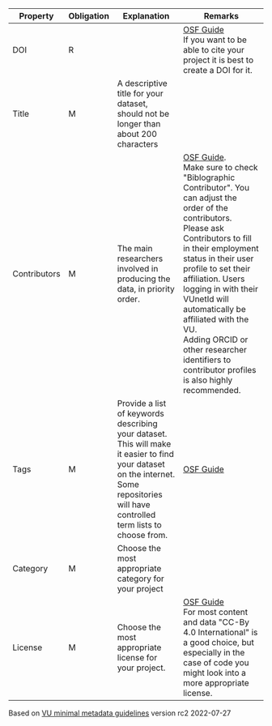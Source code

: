 | **Property** | **Obligation** | **Explanation**                                       | **Remarks**                                              |
| --- | --- |---| --- |
| DOI | R | |  [OSF Guide](https://help.osf.io/hc/en-us/articles/360019931013-Create-DOIs)<br>If you want to be able to cite your project it is best to create a DOI for it. 
| Title | M | A descriptive title for your dataset, should not be longer than about 200 characters |
| Contributors | M | The main researchers involved in producing the data, in priority order. |  [OSF Guide](https://help.osf.io/hc/en-us/articles/360019930193-Add-Contributors-to-Projects-and-Components).<br>Make sure to check "Biblographic Contributor". You can adjust the order of the contributors.<br>Please ask Contributors to fill in their employment status in their user profile to set their affiliation. Users logging in with their VUnetId will automatically be affiliated with the VU.<br>Adding ORCID or other researcher identifiers to contributor profiles is also highly recommended.
| Tags | M | Provide a list of keywords describing your dataset. This will make it easier to find your dataset on the internet.<br>Some repositories will have controlled term lists to choose from. | [OSF Guide](https://help.osf.io/hc/en-us/articles/360019738974-Tag-Your-Project) 
| Category | M | Choose the most appropriate category for your project | 
| License | M | Choose the most appropriate license for your project. | [OSF Guide](https://help.osf.io/hc/en-us/articles/360019737854-License-Your-Project)<br>For most content and data "CC-By 4.0 International" is a good choice, but especially in the case of code you might look into a more appropriate license.

Based on [VU minimal metadata guidelines](https://github.com/vu-rdm-tech/metadata/blob/main/minimal_metadata_guide.md) version rc2 2022-07-27